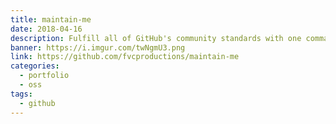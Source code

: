 ```yaml
---
title: maintain-me
date: 2018-04-16
description: Fulfill all of GitHub's community standards with one command. 💛️
banner: https://i.imgur.com/twNgmU3.png
link: https://github.com/fvcproductions/maintain-me
categories:
  - portfolio
  - oss
tags:
  - github
---
```

